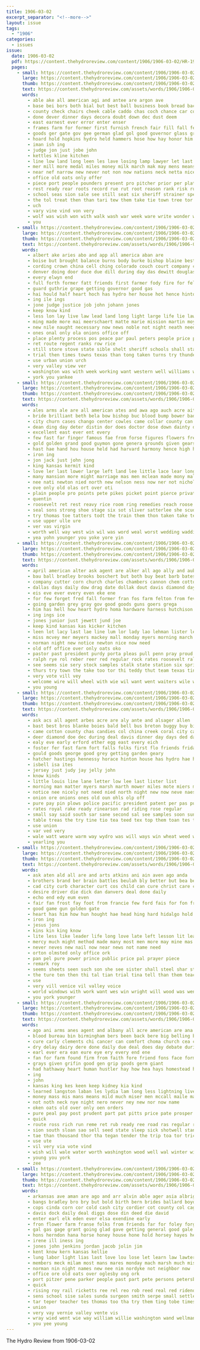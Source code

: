 ```yaml
---
title: 1906-03-02
excerpt_separator: "<!--more-->"
layout: issue
tags:
  - "1906"
categories:
  - issues
issue:
  date: 1906-03-02
  pdf: https://content.thehydroreview.com/content/1906/1906-03-02/HR-1906-03-02.pdf
  pages:
    - small: https://content.thehydroreview.com/content/1906/1906-03-02/small/HR-1906-03-02-01.jpg
      large: https://content.thehydroreview.com/content/1906/1906-03-02/large/HR-1906-03-02-01.jpg
      thumb: https://content.thehydroreview.com/content/1906/1906-03-02/thumbnails/HR-1906-03-02-01.jpg
      text: https://content.thehydroreview.com/assets/words/1906/1906-03-02/HR-1906-03-02-01.txt
      words:
        - able ake all american agi and antee are argon ave
        - base bei bors both bial but best ball business book bread back bos bank been brown burden bet blaine bold big baron
        - county check chairs cheek cable caddo chas coch chance car cox came cedar corn course case con catching center change candi che can carry canyon chick chase
        - done dever dinner days decora doubt down dec dust deem
        - east earnest ever error enter enser
        - frames farm for former first furnish french fair fill fall felt from flower full front
        - goods ger gate gov gee german glad gol good governor glass granite going germany getting
        - hoard hold hopkins hydro held hammers hose how hay honor him hinton had has horse home
        - iman ish ing
        - judge jon just jobe john
        - kettles kline kitchen
        - line low land long leen les lave losing lamp lawyer let last
        - mer mill more medal miles money milk march mak may mens means maa might most men made man many must
        - near nef narrow new never not non now nations neck netta nicely nay newton
        - office old oats only offer
        - piece port people pounders present pro pitcher prior per plate pan pay pin plain purdy person phe plant proper pick paper place
        - rest ready rear roots record rue rut root reason rank risk russian
        - school seas sion sale see still seat six sheriff strainer speedy state set she stock swell sunday special show sat sas standing samples safe seward store sheer sand
        - the tol treat then than tari tew them take tie town tree tor tes test thing ting try teen tak
        - uch
        - vary vine vind von very
        - wolf was wish won with walk wash war week ware write wonder work weit will weeks want way water window well wall wil ways winner
        - you
    - small: https://content.thehydroreview.com/content/1906/1906-03-02/small/HR-1906-03-02-02.jpg
      large: https://content.thehydroreview.com/content/1906/1906-03-02/large/HR-1906-03-02-02.jpg
      thumb: https://content.thehydroreview.com/content/1906/1906-03-02/thumbnails/HR-1906-03-02-02.jpg
      text: https://content.thehydroreview.com/assets/words/1906/1906-03-02/HR-1906-03-02-02.txt
      words:
        - albert ake aries abo and app all america aban are
        - boise but brought balance burns body burke bishop blaine best burford beans board bill bloom bas big butterfly burnett bro bank buyers brazil back bonds boen bales bureau bee bring bend ben bos barber been
        - cording crown china cell ching colorado couch court company chandler crowe council cease congress church cot cabbage come close crooks corn can comes child cor comanche cause cold charles county case cotton coulter
        - denver doing door duce due dill during day das dewitt douglas
        - every elwyn end
        - full forth former fatt friends first farmer fody fire for fell fran fruit fruits fight farms from far friend fees friday fine farm
        - guard guthrie grape getting governor good gas
        - hai hould half heart hoch has hydro her house hot hence hinton him hing how home had hung haines haywood head hope hair
        - ing ile ings
        - jone judge justice job john johann jones
        - keep know kind
        - less lon lay live law lead land long light large life lie lawton lands laa leo list lower lies last
        - ming made more mai meerschaert matte marie mission martin moyer mon miners march must man mechanic men million money
        - new nile naught necessary now news noble not night neath need
        - ones onal only ola onions office off
        - place plenty process pos peace par paul peters people price plant point poker por pany port pettibone president pro pullman per pay parke
        - ret route regent ranks row rice
        - still store stove state sible shelt sheriff schools shall states south starts special strike sult suit stock safe sell sea say show smiling saving stand seo somo stops shawnee
        - trial then times towns texas than tong taken turns try thunder thomas tal tary the ten thi tome tho thing tanks train
        - use urban union urch
        - very valley view ver
        - washington was with week working want western well williams wings whitman wife wick william water world way work warm wilkins will wire
        - york you yankee
    - small: https://content.thehydroreview.com/content/1906/1906-03-02/small/HR-1906-03-02-03.jpg
      large: https://content.thehydroreview.com/content/1906/1906-03-02/large/HR-1906-03-02-03.jpg
      thumb: https://content.thehydroreview.com/content/1906/1906-03-02/thumbnails/HR-1906-03-02-03.jpg
      text: https://content.thehydroreview.com/assets/words/1906/1906-03-02/HR-1906-03-02-03.txt
      words:
        - ales arms ale are all american ates and awa ago auch acre aita ast arr aldo alice asi aas ane archie
        - bride brilliant beth bela bow bishop buc blood bump bower bade bast buyer bane brown butler bridegroom been ber bal back bro boston bis but bec bue bye bear bennett brie best blue beaver body
        - city churn cases chango center cowles came collar county can close college cee certain case congress cotton cure common charles
        - dean ding day deter distin dor does doctor dose down dainty days during done dress daughter
        - excellent east ever ent every
        - few fast far finger famous fae from forse figures flowers free fed for front first friends favor finley flood
        - gold golden grand good guymon gone genera grounds given gears gift ging groom grow guest going grant
        - hast hae hand hou house held had harvard harmony hence high howe hale her hites home han hyer hey hunts has harris happy henry
        - iron ing
        - jon jack just john jong
        - king kansas kermit kind
        - love ler last lower large left land lee little lace lear longworth lent lett longe lon long lawyer list
        - many mansion more might marriage mas men mclean made mony mally major members most maker money mobile mater miles mong man minder miss main
        - nee nati newton nied north new nelson ness now ner not nicholas
        - ove only old olas ort over oti
        - plain people pro points pete pikes picket point pierce private princess price putt perkins perfect pon place pote part president pink pleasant powers powder
        - quentin
        - roosevelt ret rest reavy rice room ring remedies reach roose rusty road rot rav ropes rook reak regular red
        - seal sons strong shoe stage six sot sliver satterlee she scudder sat son south such shaw servos seat spring state season style sow small sasa ship side soon saw second states saturday sip setting sia shor
        - try thomas toe tatters todt the train them thon taken take texas takes theodore too threats thore tee toward tal thong then tron tas teach tary ture tho top towers tell thie
        - use upper ulle ure
        - ver vas virgin
        - worth well way west win wil was word weal worst wedding wadding williams wing white while waiters work wearing wal wear with will washington wall
        - yea yohn younger you yoke yore yin
    - small: https://content.thehydroreview.com/content/1906/1906-03-02/small/HR-1906-03-02-04.jpg
      large: https://content.thehydroreview.com/content/1906/1906-03-02/large/HR-1906-03-02-04.jpg
      thumb: https://content.thehydroreview.com/content/1906/1906-03-02/thumbnails/HR-1906-03-02-04.jpg
      text: https://content.thehydroreview.com/assets/words/1906/1906-03-02/HR-1906-03-02-04.txt
      words:
        - april american alter ask agent are alker all ago ally and aubry ace ana
        - bau ball bradley brooks boschert but both buy beat barb bates bill business begun burk best bread beagle base bis bees billi beats baby ber bas been bride
        - company cutter corn church charles chambers cannon chem cotton comes city caddo cry crossman choice collins count con chis can clerk caw certain carry
        - dallas days daily dow drag date dollak dout davis diamond day
        - eis eve ever every even eke ene
        - for few forget fred fall former fran fos farm felton from fever fine foo fan friend fail first fast
        - going garden grey gray gov good goods guns goers grega
        - him has hell how heart hydro homa hardware harness hutchison her hill had house home
        - ing ings ice
        - jones junior just jewett jund joe
        - keep kind kansas kas kicker kitchen
        - leen lot lacy last lae line lum lor lady lao lehman lister league low look left little
        - miss mcvey mer meyers mackey mall monday myers morning march most many missouri may maria mat
        - norman night new notice newton nice now need
        - old off office over only oats oko
        - pastor past president purdy porta pleas pull penn pray proud pass people pase plate peers pope perfect public pete price pretty pee
        - ralph rye rol reber reer red regular rock rates roosevelt ralls rosalind rather rea reveal route ray robert running reason romeo
        - see seems sie sery stock samples stalk state station six spring stewart speak season smith shoe saris seeds store soon sun such saturday sales sojo simmons sylvester snyder sey shape she short school stores sat sunday
        - thurs try town the take too tor thi teddy thut team texas tine teach tooke towler
        - very vote vill vey
        - welcome wire will wheel with wie wil want went waiters wile was woods whitesides weeks wyatt wells worth wale work weather weatherford well wheat week
        - you young
    - small: https://content.thehydroreview.com/content/1906/1906-03-02/small/HR-1906-03-02-05.jpg
      large: https://content.thehydroreview.com/content/1906/1906-03-02/large/HR-1906-03-02-05.jpg
      thumb: https://content.thehydroreview.com/content/1906/1906-03-02/thumbnails/HR-1906-03-02-05.jpg
      text: https://content.thehydroreview.com/assets/words/1906/1906-03-02/HR-1906-03-02-05.txt
      words:
        - ask acs all agent arbes acre are aly ante and alsager allen
        - bast best bros blanke boies bald bell bus breton buggy buy bies bois bay bran bert brother bunt butter beaver but better brace bryan been bie
        - came cotton county chas candies col china creek coral city cash can coo colony corn cory cobb cant custer cashier cole come cases code call caller chea cen coffee course
        - deer diamond doe dec during deal davis dinner day days ded dana
        - ealy eve early erford ether egg east every eich
        - foster fer fast farm fort falls folks first flo friends friday found fancy fellow fall from force flower fine frank favor fruits for fly
        - gould goods george good grey getting garden geary
        - hatcher hastings hennessy horace hinton house has hydro hae hurts how high hopes henke had home hee hori hast head
        - isbell isa ites
        - jersey just judy jay jelly john
        - know kinds
        - little louis line lane letter low lee last lister list
        - morning man matter myers marsh marth mower miles mote miers more meals mos mares many mayton must money mar monday mat maud mae market moat
        - notice nee nicely not need nied north night new now neve naess
        - onion ore onions ones old oun ohls olp off
        - pure pay pin plows police pacific president patent per pas public portland post par
        - rates royal rake ready rinearson rad riding rose regular
        - small say said south sar sane second sal see samples soon sunday stock stay span stakes signs sie snapp saturday sell sorrel stand staple sical settle schools still sales save store surplus steers sale stears sot stockton sole she sat seed snyder seeds shave sled
        - table treas the try tine tio tea teed tex top them toan tes town
        - use union
        - var ved very
        - wale watt weare warm way wydro was will ways win wheat weed weekly week weatherford wish work widen woods want with west went well wen wind wife
        - yearling you
    - small: https://content.thehydroreview.com/content/1906/1906-03-02/small/HR-1906-03-02-06.jpg
      large: https://content.thehydroreview.com/content/1906/1906-03-02/large/HR-1906-03-02-06.jpg
      thumb: https://content.thehydroreview.com/content/1906/1906-03-02/thumbnails/HR-1906-03-02-06.jpg
      text: https://content.thehydroreview.com/assets/words/1906/1906-03-02/HR-1906-03-02-06.txt
      words:
        - ask aten ald all are and arts atkins ani ain aven ago anda
        - brothers brand ber brain battles beulah bly better but bea been bis bold bing best
        - cad city curb character curt cos child can cure christ care crown come
        - desire driver die dick dan danvers deal done daily
        - echo end edy eum even
        - fair fan frost fay foot from francie few ford fais for fon french fear fath falling first far faith
        - good game gun golden gate
        - heart has him how hun hought hae head hing hard hidalgo hold had hands hour her half heaven hose
        - iron ing
        - jesus jons
        - kins kin king know
        - lite less like leader life long love late left lesson lit learn
        - mercy much might method made many most men more may mine mas man mexican
        - never neves new nail now near news not name need
        - orton olmsted only office ork
        - pan pel pure power prince public price pal prayer piece
        - remark roy
        - seems sheets seen such son she see sister shall steel shar story speak sor screen state sus safe saw
        - the ture ten then thi tal tian trial tina tell than them teacher tale tho
        - use
        - very vill venice vil valley voice
        - world windows with work want wes win wright will wood was went well
        - you york younger
    - small: https://content.thehydroreview.com/content/1906/1906-03-02/small/HR-1906-03-02-07.jpg
      large: https://content.thehydroreview.com/content/1906/1906-03-02/large/HR-1906-03-02-07.jpg
      thumb: https://content.thehydroreview.com/content/1906/1906-03-02/thumbnails/HR-1906-03-02-07.jpg
      text: https://content.thehydroreview.com/assets/words/1906/1906-03-02/HR-1906-03-02-07.txt
      words:
        - ago ani arms anes agent and albany all acre american are ana anja aye
        - blood bureau bin birmingham bers been back bere big belling better burns bros but bread book bound boome boston bill best break buy body bishop
        - cure carly clements chi cancer can comfort choma church cea comes crate cream carlyle chest canada cold castor city company curtain cottage character chief cover cough coffee
        - dry delay dairy dere done daily due deal does day debate during
        - earl ever era ean eure eye ery every end ene
        - fan for farm found firm from faith fore friend fons face former farmer friends fine first few far flake free
        - grays given grifin good gen grip goods germ giant
        - had hathaway heart human hustler hay how hea hays homestead has head house husband hunts heal hams howland him hande hot habit
        - ing
        - john
        - kansas king kes keen keep kidney kia kind
        - learned langston laban les lydia lam long less lightning live lady lower labor little love land lands laval life
        - money mass mis mans means mild much miser men mccall maile marriage most mccurtain mariage many made more man mater milk
        - not noth neck nye night nero never ney new nor now name
        - oken oats old over only oen orders
        - pure peal pay post prudent part pat pitts price pate prosper poo pair per polson president plasters past power pain pullman patience pray prose piser pan place pounds
        - quick
        - route ross rich run reme ret rub ready ree road ras regular reason reamey rest
        - sion south sloan sao sell seed state sleep sick shotwell stand states saving see starch subject spells single setting special sale self strong sood sad soul star save set she summer such small sot skow
        - tae than thousand thor tha tegan tender the trip toa tor trick taken thing terrible too thrift tie toe
        - use ute
        - vil very via vote vind
        - wish will wale water worth washington wood well wal winter wit western while was worms wife wheat west word weed with
        - young you york
        - zee
    - small: https://content.thehydroreview.com/content/1906/1906-03-02/small/HR-1906-03-02-08.jpg
      large: https://content.thehydroreview.com/content/1906/1906-03-02/large/HR-1906-03-02-08.jpg
      thumb: https://content.thehydroreview.com/content/1906/1906-03-02/thumbnails/HR-1906-03-02-08.jpg
      text: https://content.thehydroreview.com/assets/words/1906/1906-03-02/HR-1906-03-02-08.txt
      words:
        - arkansas ave aman are ago and arr alvin able ager asia albright allen alberto all aud
        - bangs bradley bro bry but bold birth bern brides ballard boyd bet business bles bay birden brown burke bottles bottle bail buy bis beaver been better barn bor bring bye book back
        - cops cinda corn cor cold cash city cordier cot county col cage cant cough court cher clyde child cal charles carl company
        - davis dock daily deal diggs dose din deed die david
        - enter earl elk eden ever elsa exendine early
        - fron flower farm franse folks from friends far for foley forget fred fer favorite frank fowler floyd fan fake fee fine few friday fitting frances
        - gal gas gage grant going glad gave getting general good gale ground guthrie gone gery given
        - hons herndon hana horse honey house hone hold horsey hayes henke him had hinton hank has her halt home hed henry hood hydro
        - irene ill iness ing
        - jones john jenkins jordan jacob jolin jim
        - kent know kern kansas kellie
        - lung labor light lias last love lou lose let learn law lawter late land lies little lain list line
        - members meck milam most mans mares monday mach marsh much missouri money mile miller mound miss mabel more mee may
        - norman nin night names new nee nim nordyke not neighbor now
        - office ore old oats over oglesby ong ork
        - port pitzer pene parker people past part pete persons petersburg paper pay par poles pearl place
        - quick
        - rising roy rail ricketts ree rel reo rob reed real red ridenour robins
        - sens school sise sales sunda surgeon smith serpe small settle sow safe sor swan sean sun see sick sunday shelton speech sale saturday sermon seven said sare soros snow sept send standard sans serene surprise six straub she such scott supper service soon sic short stops stamp
        - tar teper teacher tes thomas too tha try them ting tobe times tention thorp trip taken tek tom the tampa tae
        - union
        - very vay vernie valley vente vis
        - wray wied went wie way william willie washington wand wellman wood with weather wheat walk whitehall was weigel work will waste week wife
        - you yee young
---
```


The Hydro Review from 1906-03-02

<!--more-->

